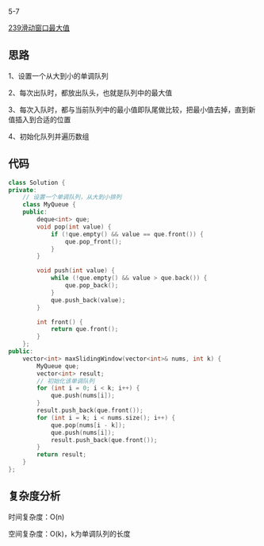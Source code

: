5-7

[239滑动窗口最大值](https://leetcode.cn/problems/sliding-window-maximum/)

## 思路
1、设置一个从大到小的单调队列

2、每次出队时，都放出队头，也就是队列中的最大值

3、每次入队时，都与当前队列中的最小值即队尾做比较，把最小值去掉，直到新值插入到合适的位置

4、初始化队列并遍历数组

## 代码
```cpp
class Solution {
private:
    // 设置一个单调队列，从大到小排列
    class MyQueue {
    public:
        deque<int> que;
        void pop(int value) {
            if (!que.empty() && value == que.front()) {
                que.pop_front();
            }
        }

        void push(int value) {
            while (!que.empty() && value > que.back()) {
                que.pop_back();
            }
            que.push_back(value);
        }

        int front() {
            return que.front();
        }
    };
public:
    vector<int> maxSlidingWindow(vector<int>& nums, int k) {
        MyQueue que;
        vector<int> result;
        // 初始化该单调队列
        for (int i = 0; i < k; i++) {
            que.push(nums[i]);
        }
        result.push_back(que.front());
        for (int i = k; i < nums.size(); i++) {
            que.pop(nums[i - k]);
            que.push(nums[i]);
            result.push_back(que.front());
        }
        return result;
    }
};
```
## 复杂度分析
时间复杂度：O(n)

空间复杂度：O(k)，k为单调队列的长度
